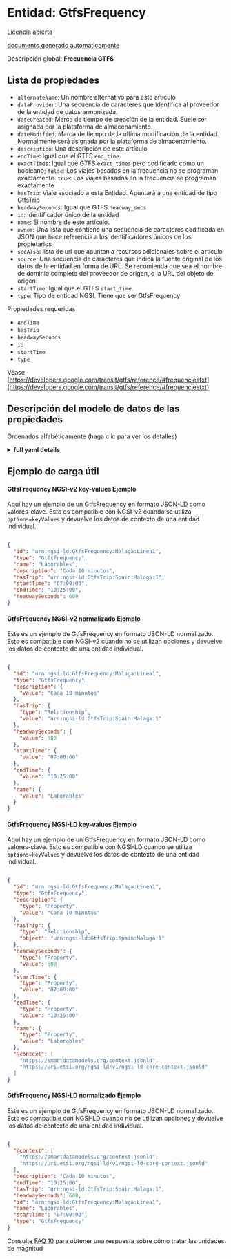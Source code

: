 Entidad: GtfsFrequency  
======================  
[Licencia abierta](https://github.com/smart-data-models//dataModel.UrbanMobility/blob/master/GtfsFrequency/LICENSE.md)  
[documento generado automáticamente](https://docs.google.com/presentation/d/e/2PACX-1vTs-Ng5dIAwkg91oTTUdt8ua7woBXhPnwavZ0FxgR8BsAI_Ek3C5q97Nd94HS8KhP-r_quD4H0fgyt3/pub?start=false&loop=false&delayms=3000#slide=id.gb715ace035_0_60)  
Descripción global: **Frecuencia GTFS**  

## Lista de propiedades  

- `alternateName`: Un nombre alternativo para este artículo  - `dataProvider`: Una secuencia de caracteres que identifica al proveedor de la entidad de datos armonizada.  - `dateCreated`: Marca de tiempo de creación de la entidad. Suele ser asignada por la plataforma de almacenamiento.  - `dateModified`: Marca de tiempo de la última modificación de la entidad. Normalmente será asignada por la plataforma de almacenamiento.  - `description`: Una descripción de este artículo  - `endTime`: Igual que el GTFS `end_time`.  - `exactTimes`: Igual que GTFS `exact_times` pero codificado como un booleano; `false`: Los viajes basados en la frecuencia no se programan exactamente. `true`: Los viajes basados en la frecuencia se programan exactamente  - `hasTrip`: Viaje asociado a esta Entidad. Apuntará a una entidad de tipo GtfsTrip  - `headwaySeconds`: Igual que GTFS `headway_secs`  - `id`: Identificador único de la entidad  - `name`: El nombre de este artículo.  - `owner`: Una lista que contiene una secuencia de caracteres codificada en JSON que hace referencia a los identificadores únicos de los propietarios  - `seeAlso`: lista de uri que apuntan a recursos adicionales sobre el artículo  - `source`: Una secuencia de caracteres que indica la fuente original de los datos de la entidad en forma de URL. Se recomienda que sea el nombre de dominio completo del proveedor de origen, o la URL del objeto de origen.  - `startTime`: Igual que el GTFS `start_time`.  - `type`: Tipo de entidad NGSI. Tiene que ser GtfsFrequency    
Propiedades requeridas  
- `endTime`  - `hasTrip`  - `headwaySeconds`  - `id`  - `startTime`  - `type`    
Véase [https://developers.google.com/transit/gtfs/reference/#frequenciestxt](https://developers.google.com/transit/gtfs/reference/#frequenciestxt)  
## Descripción del modelo de datos de las propiedades  
Ordenados alfabéticamente (haga clic para ver los detalles)  
<details><summary><strong>full yaml details</strong></summary>    
```yaml  
GtfsFrequency:    
  description: 'GTFS Frequency'    
  properties:    
    alternateName:    
      description: 'An alternative name for this item'    
      type: string    
      x-ngsi:    
        type: Property    
    dataProvider:    
      description: 'A sequence of characters identifying the provider of the harmonised data entity.'    
      type: string    
      x-ngsi:    
        type: Property    
    dateCreated:    
      description: 'Entity creation timestamp. This will usually be allocated by the storage platform.'    
      format: date-time    
      type: string    
      x-ngsi:    
        type: Property    
    dateModified:    
      description: 'Timestamp of the last modification of the entity. This will usually be allocated by the storage platform.'    
      format: date-time    
      type: string    
      x-ngsi:    
        type: Property    
    description:    
      description: 'A description of this item'    
      type: string    
      x-ngsi:    
        type: Property    
    endTime:    
      description: 'Same as GTFS `end_time`'    
      pattern: ^([0-3][0-9]|4[0-7]):[0-5][0-9]:[0-5][0-9]$    
      type: string    
      x-ngsi:    
        model: https://schema.org/Text    
        type: Property    
    exactTimes:    
      description: 'Same as GTFS `exact_times` but encoded as a Boolean; `false`: Frequency-based trips are not exactly scheduled. `true`: Frequency-based trips are exactly scheduled'    
      type: boolean    
      x-ngsi:    
        model: https://schema.org/Boolean    
        type: Property    
    hasTrip:    
      anyOf:    
        - description: 'Property. Identifier format of any NGSI entity'    
          maxLength: 256    
          minLength: 1    
          pattern: ^[\w\-\.\{\}\$\+\*\[\]`|~^@!,:\\]+$    
          type: string    
        - description: 'Property. Identifier format of any NGSI entity'    
          format: uri    
          type: string    
      description: 'Trip associated to this Entity. It shall point to an Entity of Type GtfsTrip'    
      x-ngsi:    
        model: https://schema.org/URL    
        type: Relationship    
    headwaySeconds:    
      description: 'Same as GTFS `headway_secs`'    
      minValue: 1    
      type: integer    
      x-ngsi:    
        model: https://schema.org/Number    
        type: Property    
    id:    
      anyOf: &gtfsfrequency_-_properties_-_owner_-_items_-_anyof    
        - description: 'Property. Identifier format of any NGSI entity'    
          maxLength: 256    
          minLength: 1    
          pattern: ^[\w\-\.\{\}\$\+\*\[\]`|~^@!,:\\]+$    
          type: string    
        - description: 'Property. Identifier format of any NGSI entity'    
          format: uri    
          type: string    
      description: 'Unique identifier of the entity'    
      x-ngsi:    
        type: Property    
    name:    
      description: 'The name of this item.'    
      type: string    
      x-ngsi:    
        type: Property    
    owner:    
      description: 'A List containing a JSON encoded sequence of characters referencing the unique Ids of the owner(s)'    
      items:    
        anyOf: *gtfsfrequency_-_properties_-_owner_-_items_-_anyof    
        description: 'Property. Unique identifier of the entity'    
      type: array    
      x-ngsi:    
        type: Property    
    seeAlso:    
      description: 'list of uri pointing to additional resources about the item'    
      oneOf:    
        - items:    
            format: uri    
            type: string    
          minItems: 1    
          type: array    
        - format: uri    
          type: string    
      x-ngsi:    
        type: Property    
    source:    
      description: 'A sequence of characters giving the original source of the entity data as a URL. Recommended to be the fully qualified domain name of the source provider, or the URL to the source object.'    
      type: string    
      x-ngsi:    
        type: Property    
    startTime:    
      description: 'Same as GTFS `start_time`'    
      pattern: ^([0-3][0-9]|4[0-7]):[0-5][0-9]:[0-5][0-9]$    
      type: string    
      x-ngsi:    
        model: https://schema.org/Text    
        type: Property    
    type:    
      description: 'NGSI Entity type. It has to be GtfsFrequency'    
      enum:    
        - GtfsFrequency    
      type: string    
      x-ngsi:    
        type: Property    
  required:    
    - id    
    - type    
    - hasTrip    
    - startTime    
    - endTime    
    - headwaySeconds    
  type: object    
```  
</details>    
## Ejemplo de carga útil  
#### GtfsFrequency NGSI-v2 key-values Ejemplo  
Aquí hay un ejemplo de un GtfsFrequency en formato JSON-LD como valores-clave. Esto es compatible con NGSI-v2 cuando se utiliza `options=keyValues` y devuelve los datos de contexto de una entidad individual.  
```json  
{  
  "id": "urn:ngsi-ld:GtfsFrequency:Malaga:Linea1",  
  "type": "GtfsFrequency",  
  "name": "Laborables",  
  "description": "Cada 10 minutos",  
  "hasTrip": "urn:ngsi-ld:GtfsTrip:Spain:Malaga:1",  
  "startTime": "07:00:00",  
  "endTime": "10:25:00",  
  "headwaySeconds": 600  
}  
```  
#### GtfsFrequency NGSI-v2 normalizado Ejemplo  
Este es un ejemplo de GtfsFrequency en formato JSON-LD normalizado. Esto es compatible con NGSI-v2 cuando no se utilizan opciones y devuelve los datos de contexto de una entidad individual.  
```json  
{  
  "id": "urn:ngsi-ld:GtfsFrequency:Malaga:Linea1",  
  "type": "GtfsFrequency",  
  "description": {  
    "value": "Cada 10 minutos"  
  },  
  "hasTrip": {  
    "type": "Relationship",  
    "value": "urn:ngsi-ld:GtfsTrip:Spain:Malaga:1"  
  },  
  "headwaySeconds": {  
    "value": 600  
  },  
  "startTime": {  
    "value": "07:00:00"  
  },  
  "endTime": {  
    "value": "10:25:00"  
  },  
  "name": {  
    "value": "Laborables"  
  }  
}  
```  
#### GtfsFrequency NGSI-LD key-values Ejemplo  
Aquí hay un ejemplo de un GtfsFrequency en formato JSON-LD como valores-clave. Esto es compatible con NGSI-LD cuando se utiliza `options=keyValues` y devuelve los datos de contexto de una entidad individual.  
```json  
{  
  "id": "urn:ngsi-ld:GtfsFrequency:Malaga:Linea1",  
  "type": "GtfsFrequency",  
  "description": {  
    "type": "Property",  
    "value": "Cada 10 minutos"  
  },  
  "hasTrip": {  
    "type": "Relationship",  
    "object": "urn:ngsi-ld:GtfsTrip:Spain:Malaga:1"  
  },  
  "headwaySeconds": {  
    "type": "Property",  
    "value": 600  
  },  
  "startTime": {  
    "type": "Property",  
    "value": "07:00:00"  
  },  
  "endTime": {  
    "type": "Property",  
    "value": "10:25:00"  
  },  
  "name": {  
    "type": "Property",  
    "value": "Laborables"  
  },  
  "@context": [  
    "https://smartdatamodels.org/context.jsonld",  
    "https://uri.etsi.org/ngsi-ld/v1/ngsi-ld-core-context.jsonld"  
  ]  
}  
```  
#### GtfsFrequency NGSI-LD normalizado Ejemplo  
Este es un ejemplo de GtfsFrequency en formato JSON-LD normalizado. Esto es compatible con NGSI-LD cuando no se utilizan opciones y devuelve los datos de contexto de una entidad individual.  
```json  
{  
  "@context": [  
    "https://smartdatamodels.org/context.jsonld",  
    "https://uri.etsi.org/ngsi-ld/v1/ngsi-ld-core-context.jsonld"  
  ],  
  "description": "Cada 10 minutos",  
  "endTime": "10:25:00",  
  "hasTrip": "urn:ngsi-ld:GtfsTrip:Spain:Malaga:1",  
  "headwaySeconds": 600,  
  "id": "urn:ngsi-ld:GtfsFrequency:Malaga:Linea1",  
  "name": "Laborables",  
  "startTime": "07:00:00",  
  "type": "GtfsFrequency"  
}  
```  

Consulte [FAQ 10](https://smartdatamodels.org/index.php/faqs/) para obtener una respuesta sobre cómo tratar las unidades de magnitud
